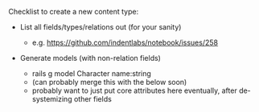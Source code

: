 Checklist to create a new content type:

- List all fields/types/relations out (for your sanity)
  - e.g. https://github.com/indentlabs/notebook/issues/258

- Generate models (with non-relation fields)
  - rails g model Character name:string
  - (can probably merge this with the below soon)
  - probably want to just put core attributes here eventually, after de-systemizing other fields

